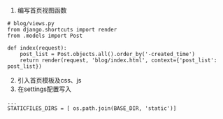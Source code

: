 1. 编写首页视图函数
```
# blog/views.py
from django.shortcuts import render
from .models import Post

def index(request):
    post_list = Post.objects.all().order_by('-created_time')
    return render(request, 'blog/index.html', context={'post_list': post_list})
```
2. 引入首页模板及css、js
3. 在settings配置写入
```
...
STATICFILES_DIRS = [ os.path.join(BASE_DIR, 'static')]
```
